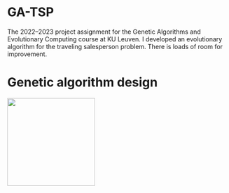 # GA-TSP
The 2022–2023 project assignment for the Genetic Algorithms and Evolutionary Computing  course at KU Leuven. I developed an evolutionary algorithm for the traveling salesperson problem. There is loads of room for improvement.

# Genetic algorithm design

<img src=ga_diagram.png height=200 width=200>
